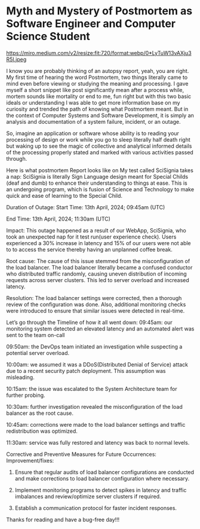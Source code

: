 # Myth and Mystery of Postmortem as Software Engineer and Computer Science Student


https://miro.medium.com/v2/resize:fit:720/format:webp/0*LyTuW13vAXju3R5I.jpeg


I know you are probably thinking of an autopsy report, yeah, you are right. My first time of hearing the word Postmortem, two things literally came to mind even before viewing or studying the meaning and processing. I gave myself a short snippet like post significantly mean after a process while, mortem sounds like mortality or end to me, fun right but with this two basic ideals or understanding I was able to get more information base on my curiosity and trended the path of knowing what Postmortem meant. But in the context of Computer Systems and Software Development, it is simply an analysis and documentation of a system failure, incident, or an outage.

So, imagine an application or software whose ability is to reading your processing of design or work while you go to sleep literally half death right but waking up to see the magic of collective and analytical informed details of the processing properly stated and marked with various activities passed through.

Here is what postmortem Report looks like on My test called SciSignia takes a nap: SciSignia is literally Sign Language design meant for Special Childs (deaf and dumb) to enhance their understanding to things at ease. This is an undergoing program, which is fusion of Science and Technology to make quick and ease of learning to the Special Child.

Duration of Outage:
Start Time: 13th April, 2024; 09:45am (UTC)

End Time: 13th April, 2024; 11:30am (UTC)

Impact:
This outage happened as a result of our WebApp, SciSignia, who took an unexpected nap for it test run(user experience check). Users experienced a 30% increase in latency and 15% of our users were not able to to access the service thereby having an unplanned coffee break.

Root cause:
The cause of this issue stemmed from the misconfiguration of the load balancer. The load balancer literally became a confused conductor who distributed traffic randomly, causing uneven distribution of incoming requests across server clusters. This led to server overload and increased latency.

Resolution:
The load balancer settings were corrected, then a thorough review of the configuration was done. Also, additional monitoring checks were introduced to ensure that similar issues were detected in real-time.

Let’s go through the Timeline of how it all went down:
09:45am: our monitoring system detected an elevated latency and an automated alert was sent to the team on-call

09:50am: the DevOps team initiated an investigation while suspecting a potential server overload.

10:00am: we assumed it was a DDoS(Distributed Denial of Service) attack due to a recent security patch deployment. This assumption was misleading.

10:15am: the issue was escalated to the System Architecture team for further probing.

10:30am: further investigation revealed the misconfiguration of the load balancer as the root cause.

10:45am: corrections were made to the load balancer settings and traffic redistribution was optimized.

11:30am: service was fully restored and latency was back to normal levels.

Corrective and Preventive Measures for Future Occurrences:
Improvement/fixes:
1. Ensure that regular audits of load balancer configurations are conducted and make corrections to load balancer configuration where necessary.

2. Implement monitoring programs to detect spikes in latency and traffic imbalances and review/optimize server clusters if required.

3. Establish a communication protocol for faster incident responses.

Thanks for reading and have a bug-free day!!!
